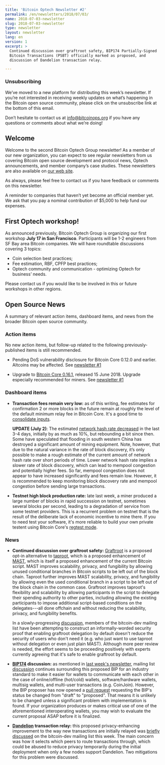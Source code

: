 ```yaml
---
title: 'Bitcoin Optech Newsletter #2'
permalink: /en/newsletters/2018/07/03/
name: 2018-07-03-newsletter
slug: 2018-07-03-newsletter
type: newsletter
layout: newsletter
lang: en
version: 1
excerpt: >
  Continued discussion over graftroot safety, BIP174 Partially-Signed
  Bitcoin Transactions (PSBT) officially marked as proposed, and
  discussion of Dandelion transaction relay.

---
```

### Unsubscribing

We’ve moved to a new platform for distributing this week’s newsletter. If you’re not interested in receiving weekly updates on what’s happening in the Bitcoin open source community, please click on the unsubscribe link at the bottom of this email.

Don’t hesitate to contact us at [info@bitcoinops.org](mailto:info@bitcoinops.org) if you have any questions or comments about what we’re doing!

## Welcome

Welcome to the second Bitcoin Optech Group newsletter! As a member of our new organization, you can expect to see regular newsletters from us covering Bitcoin open source development and protocol news, Optech announcements, and member company’s case studies. These newsletters are also available on [our web site][newsletter page].

As always, please feel free to contact us if you have feedback or comments on this newsletter.

A reminder to companies that haven’t yet become an official member yet. We ask that you pay a nominal contribution of $5,000 to help fund our expenses.

[newsletter page]: https://bitcoinops.org/en/newsletters/

## First Optech workshop!

As announced previously, Bitcoin Optech Group is organizing our first workshop **July 17 in San Francisco**. Participants will be 1-2 engineers from SF Bay area Bitcoin companies. We will have roundtable discussions covering 3 topics:

- Coin selection best practices;
- Fee estimation, RBF, CPFP best practices;
- Optech community and communication - optimizing Optech for business’ needs.

Please contact us if you would like to be involved in this or future workshops in other regions.

## Open Source News

A summary of relevant action items, dashboard items, and news from the broader Bitcoin open source community.

### Action items

No new action items, but follow-up related to the following previously-published items is still recommended.

- Pending DoS vulnerability disclosure for Bitcoin Core 0.12.0 and earlier.  Altcoins may be affected.  See [newsletter #1][]

- Upgrade to [Bitcoin Core 0.16.1][], released 15 June 2018.  Upgrade especially recommended for miners.  See [newsletter #1][]

[Bitcoin Core 0.16.1]: https://bitcoincore.org/en/download/
[newsletter #1]: https://bitcoinops.org/en/newsletters/2018/06/26/

### Dashboard items

- **Transaction fees remain very low:** as of this writing, fee estimates for confirmation 2 or more blocks in the future remain at roughly the level of the default minimum relay fee in Bitcoin Core.  It's a good time to [consolidate inputs][].

  **UPDATE (July 2)**: The estimated [network hash rate decreased][hash rate graph] in the last 3-4 days, initially by as much as 10%, but rebounding a bit since then. Some have speculated that flooding in south western China has destroyed a significant amount of mining equipment. Note, however, that due to the natural variance in the rate of block discovery, it’s only possible to make a rough estimate of the current amount of network hash rate over short periods of time. Lower network hash rate implies a slower rate of block discovery, which can lead to mempool congestion and potentially higher fees. So far, mempool congestion does not appear to have increased significantly and fees remain low. However, it is recommended to keep monitoring block discovery rate and mempool congestion before sending large transactions.

[consolidate inputs]: https://en.bitcoin.it/wiki/Techniques_to_reduce_transaction_fees#Consolidation

[hash rate graph]: https://bitcoinwisdom.com/bitcoin/difficulty

- **Testnet high block production rate:** late last week, a miner produced a large number of blocks in rapid succession on testnet, sometimes several blocks per second, leading to a degradation of service from some testnet providers.  This is a recurrent problem on testnet that is the result of the deliberate lack of economic incentive to mine there.  If you to need test your software, it's more reliable to build your own private testent using Bitcoin Core's [regtest mode][].

[regtest mode]: https://bitcoin.org/en/developer-examples#regtest-mode

### News

- **Continued discussion over graftroot safety:** [Graftroot][] is a proposed opt-in alternative to [taproot][], which is a proposed enhancement of [MAST][], which is itself a proposed enhancement of the current Bitcoin script.  MAST improves scalability, privacy, and fungibility by allowing unused conditional branches in Bitcoin scripts to be left out of the block chain.  Taproot further improves MAST scalability, privacy, and fungibility by allowing even the used conditional branch in a script to be left out of the block chain in the common case.  Graftroot improves taproot's flexibility and scalability by allowing participants in the script to delegate their spending authority to other parties, including allowing the existing participants to impose additional script-based conditions on the delegates---all done offchain and without reducing the scalability, privacy, and fungibility benefits.

  In a slowly-progressing [discussion][graftroot discussion], members of the bitcoin-dev mailing list have been attempting to construct an informally-worded security proof that enabling graftroot delegation by default doesn't reduce the security of users who don't need it (e.g.  who just want to use taproot without delegation or even just plain MAST).  Although more peer review is needed, the effort seems to be proceeding positively with experts currently agreeing that it's safe to enable graftroot by default.

[graftroot]: https://lists.linuxfoundation.org/pipermail/bitcoin-dev/2018-February/015700.html
[taproot]: https://lists.linuxfoundation.org/pipermail/bitcoin-dev/2018-January/015614.html
[MAST]: https://bitcointechtalk.com/what-is-a-bitcoin-merklized-abstract-syntax-tree-mast-33fdf2da5e2f
[graftroot discussion]: https://lists.linuxfoundation.org/pipermail/bitcoin-dev/2018-June/016049.html

- **[BIP174][] discussion:** as mentioned in [last week's newsletter][newsletter #1], mailing list [discussion][bip174 discussion] continues surrounding this proposed BIP for an industry standard to make it easier for wallets to communicate with each other in the case of online/offline (hot/cold) wallets, software/hardware wallets, multisig wallets, and multi-user transactions (e.g.  CoinJoin).  However, the BIP proposer has now opened a [pull request][bip174 update] requesting the BIP's status be changed from "draft" to "proposed".  That means it is unlikely to be changed unless a significant problem with implementation is found.  If your organization produces or makes critical use of one of the aforementioned interoperating wallets, you may wish to evaluate the current proposal ASAP before it is finalized.

[BIP174]: https://github.com/bitcoin/bips/blob/master/bip-0174.mediawiki
[BIP174 update]: https://github.com/bitcoin/bips/pull/694
[BIP174 discussion]: https://lists.linuxfoundation.org/pipermail/bitcoin-dev/2018-June/016150.html

- **[Dandelion][] transaction relay:** this proposed privacy-enhancing improvement to the way new transactions are initially relayed was [briefly discussed][dandelion discussion] on the bitcoin-dev mailing list this week. The main concern was how it selects which peers to route transactions through, which could be abused to reduce privacy temporarily during the initial deployment when only a few nodes support Dandelion.  Two mitigations for this problem were discussed.

[Dandelion]: https://github.com/mablem8/bips/blob/master/bip-dandelion.mediawiki
[dandelion discussion]: https://lists.linuxfoundation.org/pipermail/bitcoin-dev/2018-June/016162.html
